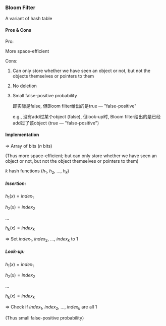 ### Bloom Filter

A variant of hash table

#### Pros & Cons

Pro:

More space-efficient

Cons:

1. Can only store whether we have seen an object or not, but not the objects themselves or pointers to them

2. No deletion

3. Small false-positive probability

   即实际是false, 但Bloom filter给出的是true — "false-positive"

   e.g., 没有add过某个object (false), 但look-up时, Bloom filter给出的是已经add过了该object (true — "false-positive")



#### Implementation

=> Array of bits ($n$ bits)

(Thus more space-efficient; but can only store whether we have seen an object or not, but not the object themselves or pointers to them)

$k$ hash functions ($h_1$, $h_2$, …, $h_k$)

##### Insertion:

$h_1(x) = index_1$

$h_2(x) = index_2$

...

$h_k(x) = index_k$

=> Set $index_1$, $index_2$, …, $index_k$ to 1

##### Look-up:

$h_1(x) = index_1$

$h_2(x) = index_2$

...

$h_k(x) = index_k$

=> Check if $index_1$, $index_2$, …, $index_k$ are all 1

(Thus small false-positive probability)

